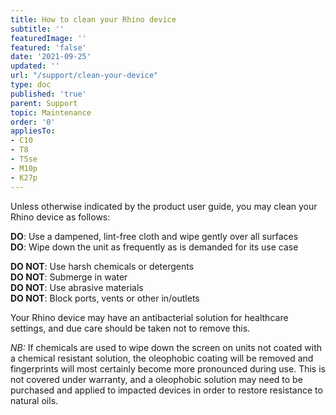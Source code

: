 ```yaml
---
title: How to clean your Rhino device
subtitle: ''
featuredImage: ''
featured: 'false'
date: '2021-09-25'
updated: ''
url: "/support/clean-your-device"
type: doc
published: 'true'
parent: Support
topic: Maintenance
order: '0'
appliesTo:
- C10
- T8
- T5se
- M10p
- K27p
---
```


Unless otherwise indicated by the product user guide, you may clean your Rhino device as follows:

**DO**: Use a dampened, lint-free cloth and wipe gently over all surfaces  
**DO**: Wipe down the unit as frequently as is demanded for its use case

**DO NOT**: Use harsh chemicals or detergents  
**DO NOT**: Submerge in water  
**DO NOT**: Use abrasive materials  
**DO NOT**: Block ports, vents or other in/outlets

Your Rhino device may have an antibacterial solution for healthcare settings, and due care should be taken not to remove this.

_NB:_ If chemicals are used to wipe down the screen on units not coated with a chemical resistant solution, the oleophobic coating will be removed and fingerprints will most certainly become more pronounced during use. This is not covered under warranty, and a oleophobic solution may need to be purchased and applied to impacted devices in order to restore resistance to natural oils.
